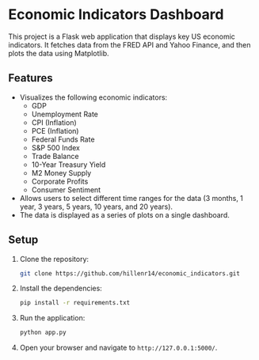 # Economic Indicators Dashboard

This project is a Flask web application that displays key US economic indicators. It fetches data from the FRED API and Yahoo Finance, and then plots the data using Matplotlib.

## Features

*   Visualizes the following economic indicators:
    *   GDP
    *   Unemployment Rate
    *   CPI (Inflation)
    *   PCE (Inflation)
    *   Federal Funds Rate
    *   S&P 500 Index
    *   Trade Balance
    *   10-Year Treasury Yield
    *   M2 Money Supply
    *   Corporate Profits
    *   Consumer Sentiment
*   Allows users to select different time ranges for the data (3 months, 1 year, 3 years, 5 years, 10 years, and 20 years).
*   The data is displayed as a series of plots on a single dashboard.

## Setup

1.  Clone the repository:
    ```bash
    git clone https://github.com/hillenr14/economic_indicators.git
    ```
2.  Install the dependencies:
    ```bash
    pip install -r requirements.txt
    ```
3.  Run the application:
    ```bash
    python app.py
    ```
4.  Open your browser and navigate to `http://127.0.0.1:5000/`.

